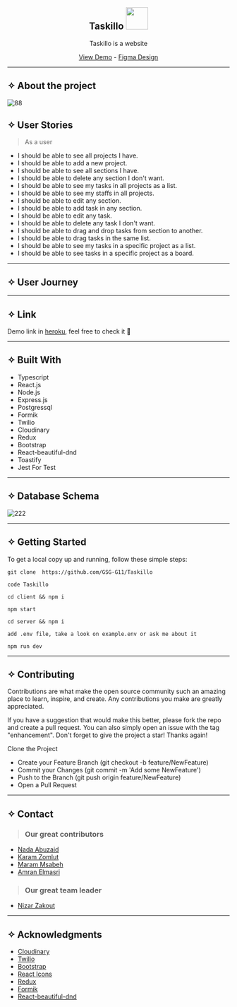 <div align="center"><h2> Taskillo <img src="https://media.giphy.com/media/mGcNjsfWAjY5AEZNw6/giphy.gif" width="50"></h2>

  <p align="center">Taskillo is a website</p>
   <p align="center">
    <a href="">View Demo</a>
    - 
    <a href="https://www.figma.com/file/1fHO19lLM4B0LV5RtOkFou/Taskillo?node-id=0%3A1">Figma Design</a>
  </p>
</div>
<hr>

## ✧ About the project
![88](https://user-images.githubusercontent.com/52599778/170205336-7fb56852-7178-429e-ad21-5ead4bfbe27a.png)

## ✧ User Stories

> As a user

- I should be able to see all projects I have.
- I should be able to add a new project.
- I should be able to see all sections I have.
- I should be able to delete any section I don't want.
- I should be able to see my tasks in all projects as a list.
- I should be able to see my staffs in all projects.
- I should be able to edit any section.
- I should be able to add task in any section.
- I should be able to edit any task.
- I should be able to delete any task I don't want.
- I should be able to drag and drop tasks from section to another.
- I should be able to drag tasks in the same list.
- I should be able to see my tasks in a specific project as a list.
- I should be able to see tasks in a specific project as a board.

<hr>

## ✧ User Journey

<hr>

## ✧ Link

Demo link in [heroku](), feel free to check it 🤍

<hr>

## ✧ Built With

- Typescript
- React.js
- Node.js
- Express.js
- Postgressql
- Formik
- Twilio
- Cloudinary
- Redux
- Bootstrap
- React-beautiful-dnd
- Toastify
- Jest For Test

<hr>

## ✧ Database Schema

![222](https://user-images.githubusercontent.com/52599778/170201974-d7fc9cb8-21b2-4fbd-9ddd-21b8c1f3ea82.png)

<hr>    

## ✧ Getting Started

To get a local copy up and running, follow these simple steps:

```
git clone  https://github.com/GSG-G11/Taskillo

code Taskillo

cd client && npm i

npm start

cd server && npm i

add .env file, take a look on example.env or ask me about it

npm run dev

```

<hr>

## ✧ Contributing
Contributions are what make the open source community such an amazing place to learn, inspire, and create. Any contributions you make are greatly appreciated.

If you have a suggestion that would make this better, please fork the repo and create a pull request. You can also simply open an issue with the tag "enhancement". Don't forget to give the project a star! Thanks again!

Clone the Project
- Create your Feature Branch (git checkout -b feature/NewFeature)
- Commit your Changes (git commit -m 'Add some NewFeature')
- Push to the Branch (git push origin feature/NewFeature)
- Open a Pull Request

<hr>

## ✧ Contact

> ### Our great contributors

- [Nada Abuzaid](https://github.com/nada-abuzaid)
- [Karam Zomlut](https://github.com/karam-zomlut)
- [Maram Msabeh](https://github.com/MaramMs)
- [Amran Elmasri](https://github.com/AmranElmasri)

> ### Our great team leader
- [Nizar Zakout](https://github.com/Nizar7zak)

<hr>

## ✧ Acknowledgments

- [Cloudinary](cloudinary.com)
- [Twilio](https://www.twilio.com/)
- [Bootstrap](https://getbootstrap.com/docs/5.0/getting-started/introduction/)
- [React Icons](https://react-icons.github.io/react-icons/search)
- [Redux](https://redux.js.org/)
- [Formik](https://formik.org/)
- [React-beautiful-dnd](https://github.com/atlassian/react-beautiful-dnd)